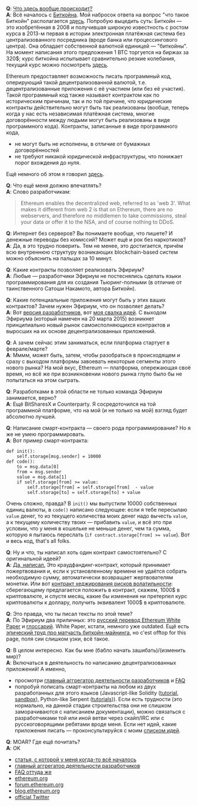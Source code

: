 **Q**: [Что здесь вообще происходит?](http://lurkmore.to/%D0%AF_%D0%BD%D0%B8%D1%85%D1%83%D1%8F_%D0%BD%D0%B5_%D0%BF%D0%BE%D0%BD%D1%8F%D0%BB) <br>
**A**: Всё началось с [Биткойна](http://lurkmore.to/Bitcoin). Мой набросок ответа на вопрос "что такое Биткойн" располагается [здесь](https://github.com/snordenstorm/wiki/wiki/%D0%92%D0%B2%D0%B5%D0%B4%D0%B5%D0%BD%D0%B8%D0%B5-%D0%B2-%D0%BA%D1%80%D0%B8%D0%BF%D1%82%D0%BE%D0%B2%D0%B0%D0%BB%D1%8E%D1%82%D1%8B). Попробую выцедить суть: Биткойн — это изобретённая в 2008 и получившая широкую известность с ростом курса в 2013-м первая в истории электронная платёжная система без централизованного посредника (вроде банка или процессингового центра). Она обладает собственной валютной единицей — "биткойны". На момент написания этого предложения 1 BTC торгуется на биржах за 320$; курс биткойна испытывает сравнительно резкие колебания, текущий курс можно посмотреть [здесь](https://coinmarketcap.com).
<!--
Децентрализованность системы Биткойн — в том, что книга учёта биткойн-транзакций хранится на компьютерах всех желающих; сейчас таких желающих [примерно 6500](https://getaddr.bitnodes.io/). Сеть Биткойн устроена так, что все биткойн-переводы запаковываются в блоки, и эти блоки образуют цепочку блоков (blockchain, блокчейн). Таким образом, полная история биткойн-транзакций = блокчейн (на самом деле блокчейн чуть больше, чем полная история: каждый из блоков содержит не только полный список транзакций, но и другие данные — например, указание на предыдущий блок).
-->

Ethereum предоставляет возможность писать программный код, оперирующий такой децентрализованной валютой, т.е. децентрализованные приложения с её участием (или без её участия). Такой программный код также называют контрактом как по историческим причинам, так и по той причине, что юридические контракты действительно могут быть так реализованы (вообще, теперь когда у нас есть независимая платёжная система, многие договорённости между людьми могут быть реализованы в виде программного кода). Контракты, записанные в виде программного кода, 
* не могут быть не исполнены, в отличие от бумажных договорённостей
* не требуют никакой юридической инфраструктуры, что понижает порог вхождения до нуля. 

Ещё немного об этом я говорил [здесь](https://github.com/snordenstorm/wiki/wiki/%D0%AD%D0%BA%D1%81%D0%BF%D1%80%D0%B5%D1%81%D1%81-%D1%83%D1%87%D0%B5%D0%B1%D0%BD%D0%B8%D0%BA-%D0%BF%D0%BE-Ethereum#%D0%9A%D1%80%D0%B0%D1%82%D0%BA%D0%B8%D0%B9-%D0%BE%D1%82%D0%B2%D0%B5%D1%82-%D0%BD%D0%B0-%D0%B2%D0%BE%D0%BF%D1%80%D0%BE%D1%81-%D0%A7%D1%82%D0%BE-%D1%82%D0%B0%D0%BA%D0%BE%D0%B5-ethereum).

**Q**: Что ещё меня должно впечатлять? <br>
**A**: Слово разработчикам:

> Ethereum enables the decentralized web, referred to as 'web 3'. What makes it different from web 2 is that on Ethereum, there are no webservers, and therefore no middlemen to take commissions, steal your data or offer it to the NSA, and of course nothing to DDoS.

**Q**: Интернет без серверов? Вы понимаете вообще, что пишете? И денежные переводы без комиссий? Может ещё и рок без наркотиков? <br>
**A**: Да, в это трудно поверить. Тем не менее, это достигается, причём всю внутреннюю структуру возникающих blockchain-based систем можно объяснить на пальцах за 10 минут.

**Q**: Какие контракты позволяет реализовать Эфириум? <br>
**A**: Любые — разработчики Эфириум не постеснялись сделать языки программирования для их создания Тьюринг-полными (в отличие от таинственного Сатоши Накамото, автора Биткойн).

**Q**: Какие потенциальные приложения могут быть у этих ваших контрактов? Зачем нужен Эфириум, что он позволяет делать? <br>
**A**: Вот [версия разработчиков](https://github.com/snordenstorm/wiki/wiki/[Russian]-White-Paper#Приложения), вот [моя свалка идей](https://github.com/snordenstorm/wiki/wiki/Органайзер). С выходом Эфириума (который намечен на 20 марта 2015) возникнет принципиально новый рынок самоисполняющихся контрактов и выросших на их основе децентрализованных приложений. 

**Q**: А зачем сейчас этим заниматься, если платформа стартует в феврале/марте? <br>
**A**: Мммм, может быть, затем, чтобы разобраться в происходящем и сразу с выходом платформы завоевать некоторые сегменты этого нового рынка? На мой вкус, Ethereum — платформа, опережающая своё время, но всё же при возникновении нового рынка глупо было бы не попытаться на этом сыграть.

**Q**: Разработками в этой области не только команда Эфириум занимается, верно? <br>
**A**: Ещё BitSharesX и Counterparty. Я сосредоточился на той программной платформе, что на мой (и не только на мой) взгляд будет абсолютно лучшей.

**Q**: Написание смарт-контракта — своего рода программирование? Но я же не умею программировать. <br>
**A**: Вот пример смарт-контракта:

```
def init():
	self.storage[msg.sender] = 10000
def code():
	to = msg.data[0]
	from = msg.sender
	value = msg.data[1]
	if self.storage[from] >= value:
		self.storage[from] = self.storage[from]  - value
		self.storage[to] = self.storage[to] + value
```

Очень сложно, правда? В `init()` мы выпустили 10000 собственных единиц валюты, в `code()` написано следующее: если я тебе пересылаю `value` денег, то из текущего количества моих денег надо вычесть `value`, а к текущему количеству твоих — прибавить `value`, и всё это при условии, что у меня в кошельке не меньше денег, чем та сумма, которую я пытаюсь переслать (`if contract.storage[from] >= value`). Вот и весь код, that's all folks.

**Q**: Ну и что, ты написал хоть один контракт самостоятельно? С оригинальной идеей? <br>
**A**: [Да, написал.](https://dl.dropboxusercontent.com/u/14533127/contracts/%D0%BA%D1%80%D0%B0%D1%83%D0%B4%D1%84%D0%B0%D0%BD%D0%B4%D0%B8%D0%BD%D0%B3%20%D1%8D%D1%84%D0%B8%D1%80%D0%BE%D0%BC) Это краудфандинг-контракт, который принимает пожертвования и, если к установленному времени не удаётся собрать необходимую сумму, автоматически возвращает жертвователям монетки. Или вот [контракт хеджирования рисков волатильности](https://dl.dropboxusercontent.com/u/14533127/contracts/serpent/%D0%BA%D0%BE%D0%BD%D1%82%D1%80%D0%B0%D0%BA%D1%82%20%D1%85%D0%B5%D0%B4%D0%B6%D0%B8%D1%80%D0%BE%D0%B2%D0%B0%D0%BD%D0%B8%D1%8F%20%D1%80%D0%B8%D1%81%D0%BA%D0%BE%D0%B2): сберегающему предлагается положить в контракт, скажем, 1000$ в криптовалюте, и спустя месяц, какие бы изменения ни претерпел курс криптовалюты к доллару, получить эквивалент 1000$ в криптовалюте.  

**Q**: Это правда, что ты писал тексты по этой теме? <br>
**A**: По Эфириум два приличных: это [русский перевод Ethereum White Paper](https://github.com/snordenstorm/wiki/wiki/%5BRussian%5D-White-Paper) и [глоссарий](https://github.com/snordenstorm/wiki/wiki/%5BRussian%5D-Glossary). White Paper, кстати, немного уже outdated. Ещё есть [эпический труд про матчасть биткойн-майнинга](https://github.com/snordenstorm/wiki/wiki/%D0%9C%D0%B0%D0%B9%D0%BD%D0%B8%D0%BD%D0%B3-%D0%B1%D0%B8%D1%82%D0%BA%D0%BE%D0%B9%D0%BD%D0%BE%D0%B2), но c'est offtop for this page, поля сии слишком узки, всё такое.

**Q**: В целом интересно. Как бы мне (бабло начать зашибать)/(изменить мир)? <br>
**A**: Включаться в деятельность по написанию децентрализованных приложений! А именно,

* просмотри [главный аггрегатор деятельности разработчиков](https://github.com/ethereum/wiki/wiki) и [FAQ](https://github.com/ethereum/wiki/wiki/FAQ)
* попробуй пописать смарт-контракты на любом из двух разработанных для этого языков (Javascript-like Solidity ([tutorial](https://github.com/ethereum/wiki/wiki/Solidity-Tutorial), [sandbox](http://chriseth.github.io/cpp-ethereum/)), Python-like Serpent ([tutorials](https://forum.ethereum.org/categories/education))). Если есть трудности (это нормально, на данной стадии строительства они не слишком заморачиваются с написанием документации), можно связаться с разработчиками той или иной ветви через скайп/IRC или с русскоговорящими ребятами вроде меня. Если нет идей, какие приложения писать — проконсультируйся с моим [списком идей](https://github.com/snordenstorm/wiki/wiki/Органайзер).

<!--
**Q**: А по доброте душевной помочь тебе я как-то могу? Всё равно я занят(а) какой-то ерундой. <br>
**A**: Посмотри в [органайзер](https://github.com/snordenstorm/wiki/wiki/Органайзер), подумай и расскажи мне, что ещё можно было бы реализовать в мире, где есть программируемые деньги. Что я забыл?
-->

**Q**: MOAR? Где ещё почитать? <br>
**A**: OK
* [статья, с которой у меня когда-то всё началось](http://bitnovosti.com/2014/03/05/dacs/)
* [главный аггрегатор деятельности разработчиков](https://github.com/ethereum/wiki/wiki)
* [FAQ оттуда же](https://github.com/ethereum/wiki/wiki/FAQ)
* [ethereum.org](http://ethereum.org/)
* [forum.ethereum.org](https://forum.ethereum.org/)
* [blog.ethereum.org](https://blog.ethereum.org/)
* [official Twitter](https://twitter.com/ethereumproject)